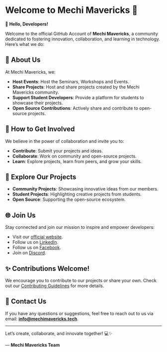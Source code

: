 # Welcome to Mechi Mavericks 🌟

👋 **Hello, Developers!**

Welcome to the official GitHub Account of **Mechi Mavericks**, a community dedicated to fostering innovation, collaboration, and learning in technology. Here’s what we do:

## 📌 About Us
At Mechi Mavericks, we:
- **Host Events**: Host the Seminars, Workshops and Events.
- **Share Projects**: Host and share projects created by the Mechi Mavericks community.
- **Support Student Developers**: Provide a platform for students to showcase their projects.
- **Open Source Contributions**: Actively share and contribute to open-source projects.

## 🚀 How to Get Involved
We believe in the power of collaboration and invite you to:
- **Contribute**: Submit your projects and ideas.
- **Collaborate**: Work on community and open-source projects.
- **Learn**: Explore projects, learn from peers, and grow your skills.

## 📂 Explore Our Projects
- **Community Projects**: Showcasing innovative ideas from our members.
- **Student Projects**: Highlighting creative projects from students.
- **Open Source**: Supporting the open-source ecosystem.

## 🌐 Join Us
Stay connected and join our mission to inspire and empower developers:
- Visit our [official website](https://mechimavericks.tech).
- Follow us on [LinkedIn](https://www.linkedin.com/company/mechi-mavericks).
- Follow us on [Facebook](https://www.facebook.com/mechimavericks).
- Join on [Discord](https://discord.gg/w44XPXAh).

## ✨ Contributions Welcome!
We encourage you to contribute to our projects or share your own. Check out our [Contributing Guidelines](./profile/Contribution.md) for more details.

## 🙌 Contact Us
If you have any questions or suggestions, feel free to reach out to us via email: **info@mechimavericks.tech**.

---

Let’s create, collaborate, and innovate together! 💻✨

— **Mechi Mavericks Team**
